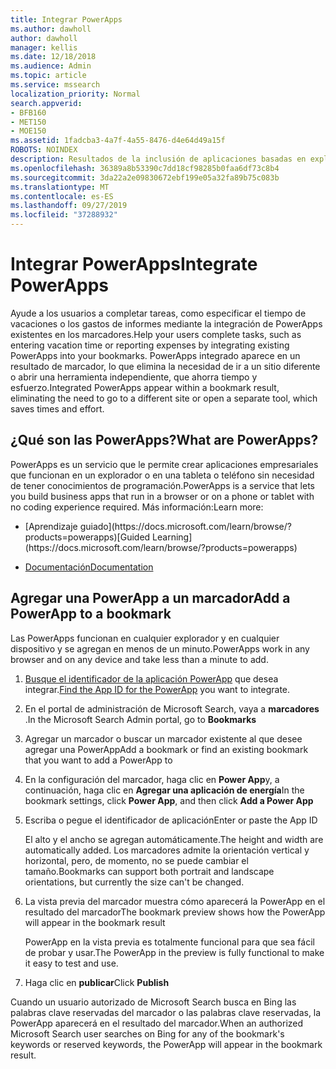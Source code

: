 ```yaml
---
title: Integrar PowerApps
ms.author: dawholl
author: dawholl
manager: kellis
ms.date: 12/18/2018
ms.audience: Admin
ms.topic: article
ms.service: mssearch
localization_priority: Normal
search.appverid:
- BFB160
- MET150
- MOE150
ms.assetid: 1fadcba3-4a7f-4a55-8476-d4e64d49a15f
ROBOTS: NOINDEX
description: Resultados de la inclusión de aplicaciones basadas en explorador en marcadores resultados de Microsoft Search
ms.openlocfilehash: 36389a8b53390c7dd18cf98285b0faa6df73c8b4
ms.sourcegitcommit: 3da22a2e09830672ebf199e05a32fa89b75c083b
ms.translationtype: MT
ms.contentlocale: es-ES
ms.lasthandoff: 09/27/2019
ms.locfileid: "37288932"
---
```

# <a name="integrate-powerapps"></a><span data-ttu-id="267b8-103">Integrar PowerApps</span><span class="sxs-lookup"><span data-stu-id="267b8-103">Integrate PowerApps</span></span>
   
<span data-ttu-id="267b8-104">Ayude a los usuarios a completar tareas, como especificar el tiempo de vacaciones o los gastos de informes mediante la integración de PowerApps existentes en los marcadores.</span><span class="sxs-lookup"><span data-stu-id="267b8-104">Help your users complete tasks, such as entering vacation time or reporting expenses by integrating existing PowerApps into your bookmarks.</span></span> <span data-ttu-id="267b8-105">PowerApps integrado aparece en un resultado de marcador, lo que elimina la necesidad de ir a un sitio diferente o abrir una herramienta independiente, que ahorra tiempo y esfuerzo.</span><span class="sxs-lookup"><span data-stu-id="267b8-105">Integrated PowerApps appear within a bookmark result, eliminating the need to go to a different site or open a separate tool, which saves times and effort.</span></span>
  
## <a name="what-are-powerapps"></a><span data-ttu-id="267b8-106">¿Qué son las PowerApps?</span><span class="sxs-lookup"><span data-stu-id="267b8-106">What are PowerApps?</span></span>

<span data-ttu-id="267b8-107">PowerApps es un servicio que le permite crear aplicaciones empresariales que funcionan en un explorador o en una tableta o teléfono sin necesidad de tener conocimientos de programación.</span><span class="sxs-lookup"><span data-stu-id="267b8-107">PowerApps is a service that lets you build business apps that run in a browser or on a phone or tablet with no coding experience required.</span></span> <span data-ttu-id="267b8-108">Más información:</span><span class="sxs-lookup"><span data-stu-id="267b8-108">Learn more:</span></span>
  
- <span data-ttu-id="267b8-109">
  [Aprendizaje guiado](https://docs.microsoft.com/learn/browse/?products=powerapps)</span><span class="sxs-lookup"><span data-stu-id="267b8-109">[Guided Learning](https://docs.microsoft.com/learn/browse/?products=powerapps)</span></span>
    
- [<span data-ttu-id="267b8-110">Documentación</span><span class="sxs-lookup"><span data-stu-id="267b8-110">Documentation</span></span>](https://docs.microsoft.com/powerapps/)
    
## <a name="add-a-powerapp-to-a-bookmark"></a><span data-ttu-id="267b8-111">Agregar una PowerApp a un marcador</span><span class="sxs-lookup"><span data-stu-id="267b8-111">Add a PowerApp to a bookmark</span></span>

<span data-ttu-id="267b8-112">Las PowerApps funcionan en cualquier explorador y en cualquier dispositivo y se agregan en menos de un minuto.</span><span class="sxs-lookup"><span data-stu-id="267b8-112">PowerApps work in any browser and on any device and take less than a minute to add.</span></span>
  
1. <span data-ttu-id="267b8-113">[Busque el identificador de la aplicación PowerApp](https://docs.microsoft.com/powerapps/maker/canvas-apps/get-sessionid#get-an-app-id) que desea integrar.</span><span class="sxs-lookup"><span data-stu-id="267b8-113">[Find the App ID for the PowerApp](https://docs.microsoft.com/powerapps/maker/canvas-apps/get-sessionid#get-an-app-id) you want to integrate.</span></span>
    
2. <span data-ttu-id="267b8-114">En el portal de administración de Microsoft Search, vaya a **marcadores** .</span><span class="sxs-lookup"><span data-stu-id="267b8-114">In the Microsoft Search Admin portal, go to **Bookmarks**</span></span>
    
3. <span data-ttu-id="267b8-115">Agregar un marcador o buscar un marcador existente al que desee agregar una PowerApp</span><span class="sxs-lookup"><span data-stu-id="267b8-115">Add a bookmark or find an existing bookmark that you want to add a PowerApp to</span></span>
    
4. <span data-ttu-id="267b8-116">En la configuración del marcador, haga clic en **Power App**y, a continuación, haga clic en **Agregar una aplicación de energía**</span><span class="sxs-lookup"><span data-stu-id="267b8-116">In the bookmark settings, click **Power App**, and then click **Add a Power App**</span></span>
    
5. <span data-ttu-id="267b8-117">Escriba o pegue el identificador de aplicación</span><span class="sxs-lookup"><span data-stu-id="267b8-117">Enter or paste the App ID</span></span>
    
    <span data-ttu-id="267b8-118">El alto y el ancho se agregan automáticamente.</span><span class="sxs-lookup"><span data-stu-id="267b8-118">The height and width are automatically added.</span></span> <span data-ttu-id="267b8-119">Los marcadores admite la orientación vertical y horizontal, pero, de momento, no se puede cambiar el tamaño.</span><span class="sxs-lookup"><span data-stu-id="267b8-119">Bookmarks can support both portrait and landscape orientations, but currently the size can't be changed.</span></span>
    
6. <span data-ttu-id="267b8-120">La vista previa del marcador muestra cómo aparecerá la PowerApp en el resultado del marcador</span><span class="sxs-lookup"><span data-stu-id="267b8-120">The bookmark preview shows how the PowerApp will appear in the bookmark result</span></span>
    
    <span data-ttu-id="267b8-121">PowerApp en la vista previa es totalmente funcional para que sea fácil de probar y usar.</span><span class="sxs-lookup"><span data-stu-id="267b8-121">The PowerApp in the preview is fully functional to make it easy to test and use.</span></span>
    
7. <span data-ttu-id="267b8-122">Haga clic en **publicar**</span><span class="sxs-lookup"><span data-stu-id="267b8-122">Click **Publish**</span></span>
    
<span data-ttu-id="267b8-123">Cuando un usuario autorizado de Microsoft Search busca en Bing las palabras clave reservadas del marcador o las palabras clave reservadas, la PowerApp aparecerá en el resultado del marcador.</span><span class="sxs-lookup"><span data-stu-id="267b8-123">When an authorized Microsoft Search user searches on Bing for any of the bookmark's keywords or reserved keywords, the PowerApp will appear in the bookmark result.</span></span>
